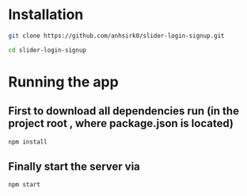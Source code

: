 # Installation

```bash
git clone https://github.com/anhsirk0/slider-login-signup.git
```

```bash
cd slider-login-signup
```

# Running the app

## First to download all dependencies run (in the project root , where package.json is located)
```bash
npm install
```

## Finally start the server via
```bash
npm start
```
